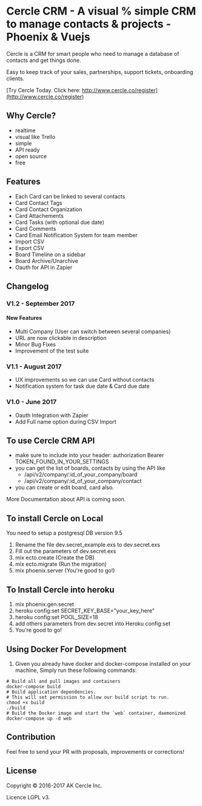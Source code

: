 # Cercle CRM - A visual % simple CRM to manage contacts & projects - Phoenix & Vuejs 

Cercle is a CRM for smart people who need to manage a database of contacts and get things done.

Easy to keep track of your sales, partnerships, support tickets, onboarding clients. 

[Try Cercle Today. Click here: http://www.cercle.co/register](http://www.cercle.co/register)

## Why Cercle?
- realtime
- visual like Trello
- simple
- API ready
- open source
- free

## Features
- Each Card can be linked to several contacts
- Card Contact Tags
- Card Contact Organization
- Card Attachements
- Card Tasks (with optional due date)
- Card Comments
- Card Email Notification System for team member
- Import CSV
- Export CSV 
- Board Timeline on a sidebar
- Board Archive/Unarchive
- Oauth for API in Zapier


## Changelog

### V1.2 - September 2017
#### New Features
- Multi Company (User can switch between several companies)
- URL are now clickable in description
- Minor Bug Fixes
- Improvement of the test suite

### V1.1 - August 2017

- UX improvements so we can use Card without contacts
- Notification system for task due date & Card due date

### V1.0 - June 2017
- Oauth Integration with Zapier
- Add Full name option during CSV Import

## To use Cercle CRM API

- make sure to include into your header: authorization Bearer TOKEN_FOUND_IN_YOUR_SETTINGS
- you can get the list of boards, contacts by using the API like
  - /api/v2/company/:id_of_your_company/board
  - /api/v2/company/:id_of_your_company/contact
- you can create or edit board, card also.

More Documentation about API is coming soon.

## To install Cercle on Local

You need to setup a postgresql DB version 9.5

1. Rename the file dev.secret_example.exs to dev.secret.exs
2. Fill out the parameters of dev.secret.exs
3. mix ecto.create (Create the DB)
4. mix ecto.migrate (Run the migration)
5. mix phoenix.server (You're good to go!)

## To Install Cercle into heroku
1. mix phoenix.gen.secret
2. heroku config:set SECRET_KEY_BASE="your_key_here"
3. heroku config:set POOL_SIZE=18
4. add others parameters from dev.secret into Heroku config:set
5. You're good to go!

## Using Docker For Development
1. Given you already have docker and docker-compose installed on your machine, Simply run these following commands:
```
# Build all and pull images and containers
docker-compose build
# Build application dependencies.
# This will set permission to allow our build script to run.
chmod +x build
./build
# Build the Docker image and start the `web` container, daemonized
docker-compose up -d web
```

## Contribution
Feel free to send your PR with proposals, improvements or corrections!

## License
Copyright © 2016-2017 AK Cercle Inc.

Licence LGPL v3.


